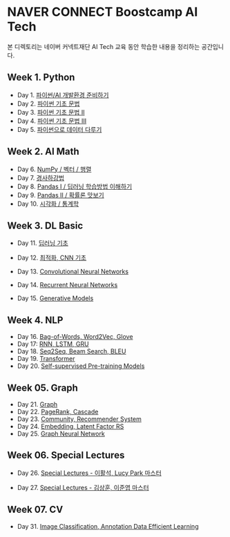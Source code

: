 # NAVER CONNECT Boostcamp AI Tech

본 디렉토리는 네이버 커넥트재단 AI Tech 교육 동안 학습한 내용을 정리하는 공간입니다.



## Week 1. Python

- Day 1. [파이썬/AI 개발환경 준비하기](https://github.com/iloveslowfood/iloveCookBook/blob/main/boostcamp_ai/daily_reports/Day001.md)
- Day 2. [파이썬 기초 문법](https://github.com/iloveslowfood/iloveCookBook/blob/main/boostcamp_ai/daily_reports/Day002.md)
- Day 3. [파이썬 기초 문법 II](https://github.com/iloveslowfood/iloveCookBook/blob/main/boostcamp_ai/daily_reports/Day003.md)
- Day 4. [파이썬 기초 문법 III](https://github.com/iloveslowfood/iloveCookBook/blob/main/boostcamp_ai/daily_reports/Day004.md)
- Day 5. [파이썬으로 데이터 다루기](https://github.com/iloveslowfood/iloveCookBook/blob/main/boostcamp_ai/daily_reports/Day005.md)



## Week 2. AI Math

- Day 6. [NumPy / 벡터 / 행렬](https://github.com/iloveslowfood/iloveCookBook/blob/main/boostcamp_ai/daily_reports/Day006.md)
- Day 7. [경사하강법](https://github.com/iloveslowfood/iloveCookBook/blob/main/boostcamp_ai/daily_reports/Day007.md)
- Day 8. [Pandas I / 딥러닝 학습방법 이해하기](https://github.com/iloveslowfood/iloveCookBook/blob/main/boostcamp_ai/daily_reports/Day008.md)
- Day 9. [Pandas II / 확률론 맛보기](https://github.com/iloveslowfood/iloveCookBook/blob/main/boostcamp_ai/daily_reports/Day009.md)
- Day 10. [시각화 / 통계학](https://github.com/iloveslowfood/iloveCookBook/blob/main/boostcamp_ai/daily_reports/Day010.md)



## Week 3. DL Basic

- Day 11. [딥러닝 기초](https://github.com/iloveslowfood/iloveCookBook/blob/main/boostcamp_ai/daily_reports/Day011.md)
- Day 12. [최적화, CNN 기초](https://github.com/iloveslowfood/iloveCookBook/blob/main/boostcamp_ai/daily_reports/Day012.md)
- Day 13. [Convolutional Neural Networks](https://github.com/iloveslowfood/iloveCookBook/blob/main/boostcamp_ai/daily_reports/Day013.md)

- Day 14. [Recurrent Neural Networks](https://github.com/iloveslowfood/iloveCookBook/blob/main/boostcamp_ai/daily_reports/Day014.md)

- Day 15. [Generative Models](https://github.com/iloveslowfood/iloveCookBook/blob/main/boostcamp_ai/daily_reports/Day015.md)

## Week 4. NLP

- Day 16. [Bag-of-Words, Word2Vec, Glove](https://github.com/iloveslowfood/iloveTIL/blob/main/boostcamp_ai/daily_reports/Day016.md)
- Day 17: [RNN, LSTM, GRU](https://github.com/iloveslowfood/iloveTIL/blob/main/boostcamp_ai/daily_reports/Day017.md)
- Day 18. [Seq2Seq, Beam Search, BLEU](https://github.com/iloveslowfood/iloveTIL/blob/main/boostcamp_ai/daily_reports/Day018.md)
- Day 19. [Transformer](https://github.com/iloveslowfood/iloveTIL/blob/main/boostcamp_ai/daily_reports/Day019.md)
- Day 20. [Self-supervised Pre-training Models](https://github.com/iloveslowfood/iloveTIL/blob/main/boostcamp_ai/daily_reports/Day020.md)

## Week 05. Graph

- Day 21. [Graph](https://github.com/iloveslowfood/iloveTIL/blob/main/boostcamp_ai/daily_reports/Day021.md)
- Day 22. [PageRank, Cascade](https://github.com/iloveslowfood/iloveTIL/blob/main/boostcamp_ai/daily_reports/Day022.md)
- Day 23. [Community, Recommender System](https://github.com/iloveslowfood/iloveTIL/blob/main/boostcamp_ai/daily_reports/Day023.md)
- Day 24. [Embedding, Latent Factor RS](https://github.com/iloveslowfood/iloveTIL/blob/main/boostcamp_ai/daily_reports/Day024.md)
- Day 25. [Graph Neural Network](https://github.com/iloveslowfood/iloveTIL/blob/main/boostcamp_ai/daily_reports/Day025.md)

## Week 06. Special Lectures

- Day 26. [Special Lectures - 이활석, Lucy Park 마스터](https://github.com/iloveslowfood/iloveTIL/blob/main/boostcamp_ai/daily_reports/Day026.md)

- Day 27. [Special Lectures - 김상훈, 이준엽 마스터](https://github.com/iloveslowfood/iloveTIL/blob/main/boostcamp_ai/daily_reports/Day027.md)

## Week 07. CV

- Day 31. [Image Classification, Annotation Data Efficient Learning](https://github.com/iloveslowfood/iloveTIL/blob/main/boostcamp_ai/daily_reports/Day031.md)